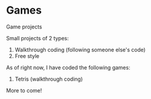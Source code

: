 # Games
Game projects

Small projects of 2 types:

1. Walkthrough coding (following someone else's code)
2. Free style

As of right now, I have coded the following games:
1. Tetris (walkthrough coding)



More to come!
